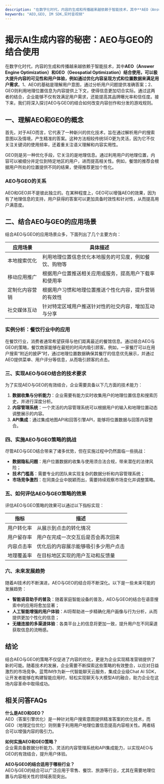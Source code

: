 ```yaml
---
description: "在数字化时代，内容的生成和传播越来越依赖于智能技术，其中**AEO（Answer Engine Optimization）和GEO（Geospatial Optimization）结合使用，可以极大提升内容的可见性和用户体验，例如通过优化内容呈现方式和位置数据来满足用户需求**。1、AEO的基础是理解用户意图，通过分析用户问题提供准确答案；2、GEO则利用地理位置信息为内容提供上下文，使得信息更加切合实际。通过这两者的结合，企业能够不仅有效满足用户需求，还能提高其品牌曝光率和信任度。接下来，我们将深入探讨AEO与GEO的结合如何改变内容创作和分发的游戏规则。"
keywords: "AEO,GEO, IM SDK,实时音视频"
---
```

# 揭示AI生成内容的秘密：AEO与GEO的结合使用

在数字化时代，内容的生成和传播越来越依赖于智能技术，其中**AEO（Answer Engine Optimization）和GEO（Geospatial Optimization）结合使用，可以极大提升内容的可见性和用户体验，例如通过优化内容呈现方式和位置数据来满足用户需求**。1、AEO的基础是理解用户意图，通过分析用户问题提供准确答案；2、GEO则利用地理位置信息为内容提供上下文，使得信息更加切合实际。通过这两者的结合，企业能够不仅有效满足用户需求，还能提高其品牌曝光率和信任度。接下来，我们将深入探讨AEO与GEO的结合如何改变内容创作和分发的游戏规则。

## **一、理解AEO和GEO的概念**

首先，对于AEO而言，它代表了一种新兴的优化技术，旨在通过解析用户的搜索意图以及情境，产生精准的答案。这种方法相较传统SEO更为灵活，因为它不仅关注关键词的使用频率，还着重关注语义理解和内容实用性。

GEO则是另一种优化手段，它关注的是地理信息。通过利用用户的地理位置，内容可以被细分并定位到特定地区的用户，进而提高相关性。例如，餐馆的推荐会根据用户所处的位置提供不同的结果，使得推荐更加个性化。

### **AEO与GEO的关系**

AEO和GEO并不是彼此独立的。在某种程度上，GEO可以增强AEO的效果，因为有了地理信息的支持，用户获得的答案可以更加具备时效性和针对性，从而提高用户满意度。

## **二、结合AEO与GEO的应用场景**

结合AEO与GEO的应用场景众多，下面列出了几个主要方向：

| 应用场景          | 具体描述                                                                 |
|-------------------|--------------------------------------------------------------------------|
| 本地搜索优化      | 利用地理位置信息优化本地服务的可见度，例如餐饮、购物等                   |
| 移动应用推广      | 根据用户位置推送相关应用或服务，提高用户下载率和使用率                   |
| 定制化内容营销    | 根据用户习惯和地理位置推送个性化内容，提升营销的有效性                   |
| 社交媒体互动      | 针对特定区域用户推送针对性的社交内容，增加互动与分享                    |

### **实例分析：餐饮行业中的应用**

在餐饮行业，消费者通常希望获得与他们距离最近的餐馆信息。通过结合AEO与GEO的策略，餐饮商家能够在最短的时间内吸引顾客。例如，一家餐厅可以在用户搜索“附近的披萨”时，通过地理位置数据确保其餐厅的信息优先展示，并通过AEO提供菜单、用户评分等信息，从而吸引顾客的点击。

### **三、实现AEO与GEO结合的技术要求**

为了实现AEO与GEO的有效结合，企业需要具备以下几方面的技术能力：

1. **数据收集与分析能力**：企业需要有能力实时收集用户的地理位置信息和搜索历史，并进行深度分析。
2. **内容管理系统**：一个灵活的内容管理系统可以根据用户的输入和地理位置动态调整展示的内容。
3. **API集成**：通过集成地图API和回答引擎API，能够将位置数据与回答内容整合。

### **四、实施AEO与GEO策略的挑战**

尽管AEO与GEO结合带来了诸多优势，但在实施过程中仍然面临一些挑战：

- **数据隐私问题**：用户位置数据的收集与使用须合法合规，带来潜在的法律风险；
- **技术门槛高**：需要专业的团队来实现复杂的数据分析和内容管理系统；
- **市场竞争激烈**：在同类企业中脱颖而出，需要持续观察市场变化并调整策略。

### **五、如何评估AEO与GEO策略的效果**

评估AEO与GEO策略的效果可以通过以下指标实现：

| 指标                 | 描述                                                       |
|----------------------|-----------------------------------------------------------|
| 用户转化率           | 从展示到点击的转化情况                                     |
| 用户留存率           | 用户在完成一次交互后是否会再次回来                         |
| 内容点击率           | 优化后的内容展示能够吸引多少用户点击                       |
| 地理覆盖率           | 在目标地区实现的用户互动和反馈量                           |

### **六、未来发展趋势**

随着AI技术的不断演进，AEO与GEO的结合将不断深化。以下是一些未来可能的发展趋势：

- **智能语音助手的普及**：随着家庭智能设备的普及，AEO与GEO的结合在语音搜索中的应用将愈加显著；
- **人工智能增强的用户体验**：AI将帮助进一步精确化用户画像与行为分析，从而提供更加个性化的信息；
- **无缝连接的多渠道体验**：各类平台上的信息将更加一致，提升用户在不同渠道获取信息的流畅感。

## **结论**

结合AEO与GEO的策略不仅促进了内容的优化，更是为企业实现精准营销提供了新的可能。随着技术的发展，企业需要不断探索这些策略的有效整合，以应对日益激烈的市场竞争。蓝莺IM作为新一代智能聊天云服务，集成企业级Chat AI SDK，让开发者能够在构建智能应用时，轻松实现聊天与大模型AI的融合，助力企业在这场内容革命中取得成功。

## **相关问答FAQs**

**什么是AEO和GEO？**  
AEO（答案引擎优化）是一种针对用户搜索意图提供精准答案的优化技术，而GEO（地理定位优化）则侧重于利用用户地理位置信息提高内容相关性。两者结合可以增强内容的吸引力。

**如何实施AEO和GEO策略？**  
企业需具备数据分析能力、灵活的内容管理系统和API集成能力，以实现AEO与GEO的有效结合，提升用户体验。

**AEO与GEO的结合适用于哪些行业？**  
AEO与GEO的结合可以广泛应用于零售、餐饮、旅游等行业，尤其在需要地理位置与内容相关性的领域表现突出。
